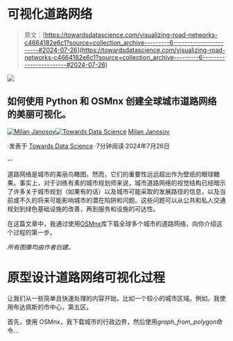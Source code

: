 # 可视化道路网络

> 原文：[https://towardsdatascience.com/visualizing-road-networks-c4664182e6c1?source=collection_archive---------6-----------------------#2024-07-26](https://towardsdatascience.com/visualizing-road-networks-c4664182e6c1?source=collection_archive---------6-----------------------#2024-07-26)

![](../Images/be9d8e4dc50c46b9eecc7dfc1deac5d9.png)

## 如何使用 Python 和 OSMnx 创建全球城市道路网络的美丽可视化。

[](https://medium.com/@janosovm?source=post_page---byline--c4664182e6c1--------------------------------)[![Milan Janosov](../Images/b7ede67b165cdd368d96f13f46c68ccb.png)](https://medium.com/@janosovm?source=post_page---byline--c4664182e6c1--------------------------------)[](https://towardsdatascience.com/?source=post_page---byline--c4664182e6c1--------------------------------)[![Towards Data Science](../Images/a6ff2676ffcc0c7aad8aaf1d79379785.png)](https://towardsdatascience.com/?source=post_page---byline--c4664182e6c1--------------------------------) [Milan Janosov](https://medium.com/@janosovm?source=post_page---byline--c4664182e6c1--------------------------------)

·发表于 [Towards Data Science](https://towardsdatascience.com/?source=post_page---byline--c4664182e6c1--------------------------------) ·7分钟阅读·2024年7月26日

--

道路网络是城市的美丽鸟瞰图。然而，它们的重要性远远超出作为壁纸的眼球糖果。事实上，对于训练有素的城市规划师来说，城市道路网络的视觉结构已经暗示了许多关于城市规划（如果有的话）以及城市可能采取的发展路径的信息，以及当前或不久的将来可能影响城市的潜在陷阱和问题。这些问题可以从公共和私人交通规划到绿色基础设施的改善，再到服务和设施的可达性。

在这篇文章中，我通过使用[OSMnx](https://osmnx.readthedocs.io/en/stable/)库下载全球多个城市的道路网络，向你介绍这个过程的第一步。

*所有图像均由作者创建。*

# 原型设计道路网络可视化过程

让我们从一些简单且快速处理的内容开始，比如一个较小的城市区域。例如，我使用布达佩斯的市中心，第五区。

首先，使用 OSMnx，我下载城市的行政边界，然后使用*graph_from_polygon*命令…
